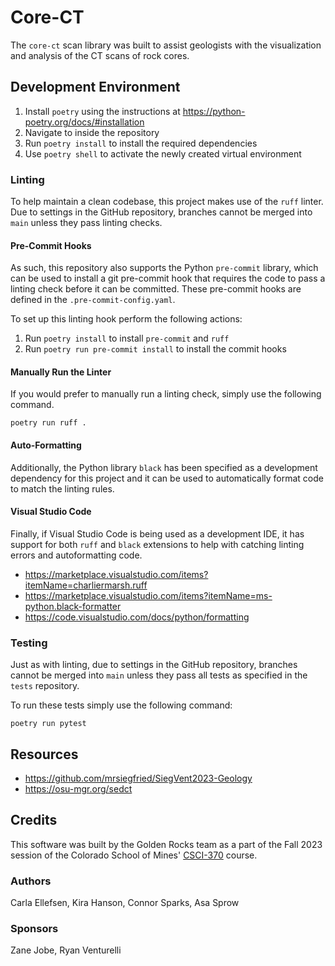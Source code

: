 # Core-CT
The `core-ct` scan library was built to assist geologists with the visualization and analysis of the CT scans of rock cores.

## Development Environment
1. Install `poetry` using the instructions at https://python-poetry.org/docs/#installation
2. Navigate to inside the repository 
3. Run `poetry install` to install the required dependencies
4. Use `poetry shell` to activate the newly created virtual environment

### Linting
To help maintain a clean codebase, this project makes use of the `ruff` linter. Due to settings in the GitHub repository, branches cannot be merged into `main` unless they pass linting checks. 

#### Pre-Commit Hooks
As such, this repository also supports the Python `pre-commit` library, which can be used to install a git pre-commit hook that requires the code to pass a linting check before it can be committed. These pre-commit hooks are defined in the `.pre-commit-config.yaml`.

To set up this linting hook perform the following actions:
1. Run `poetry install` to install `pre-commit` and `ruff`
2. Run `poetry run pre-commit install` to install the commit hooks

#### Manually Run the Linter
If you would prefer to manually run a linting check, simply use the following command.
```
poetry run ruff .
```

#### Auto-Formatting
Additionally, the Python library `black` has been specified as a development dependency for this project and it can be used to automatically format code to match the linting rules.

#### Visual Studio Code
Finally, if Visual Studio Code is being used as a development IDE, it has support for both `ruff` and `black` extensions to help with catching linting errors and autoformatting code.
- https://marketplace.visualstudio.com/items?itemName=charliermarsh.ruff
- https://marketplace.visualstudio.com/items?itemName=ms-python.black-formatter
- https://code.visualstudio.com/docs/python/formatting

### Testing
Just as with linting, due to settings in the GitHub repository, branches cannot be merged into `main` unless they pass all tests as specified in the `tests` repository.

To run these tests simply use the following command:
```
poetry run pytest
```

## Resources
- https://github.com/mrsiegfried/SiegVent2023-Geology
- https://osu-mgr.org/sedct

## Credits
This software was built by the Golden Rocks team as a part of the Fall 2023 session of the Colorado School of Mines' [CSCI-370](https://cs-courses.mines.edu/csci370/index.html) course.

### Authors
Carla Ellefsen, Kira Hanson, Connor Sparks, Asa Sprow

### Sponsors
Zane Jobe, Ryan Venturelli
